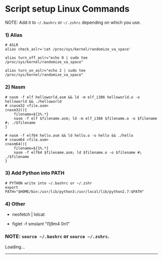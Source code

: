 # Script setup Linux Commands

NOTE: Add it to `~/.bashrc` or `~/.zshrc` depending on which you use.

### 1) Alias

```
# ASLR
alias check_aslr='cat /proc/sys/kernel/randomize_va_space'

alias turn_off_aslr="echo 0 | sudo tee /proc/sys/kernel/randomize_va_space"

alias turn_on_aslr="echo 2 | sudo tee /proc/sys/kernel/randomize_va_space"
```

### 2) Nasm

```
# nasm -f elf helloworld.asm && ld -m elf_i386 helloworld.o -o helloworld && ./helloworld
# cnasm32 <file.asm>
cnasm32(){
    filename=${1%.*}
    nasm -f elf $filename.asm; ld -m elf_i386 $filename.o -o $filename #; ./$filename
}
```

```
# nasm -f elf64 hello.asm && ld hello.o -o hello && ./hello
# cnasm64 <file.asm>
cnasm64(){
    filename=${1%.*}
    nasm -f elf64 $filename.asm; ld $filename.o -o $filename #; ./$filename
}
```

### 3) Add Python into PATH

```
# PYTHON write into ~/.bashrc or ~/.zshr
export PATH="$HOME/bin:/usr/lib/python3:/usr/local/lib/python2.7:$PATH"
```

### 4) Other

- neofetch | lolcat

- figlet -f smslant "l1j9m4 0n1"

### NOTE: `source ~/.bashrc` or `source ~/.zshrc`.

Loading...

-------------------------------------------------------------------------------------------------------
